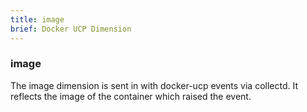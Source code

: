 ```yaml
---
title: image
brief: Docker UCP Dimension
---
```

### image

The image dimension is sent in with docker-ucp events via collectd.  It reflects the image of the container which raised the event.